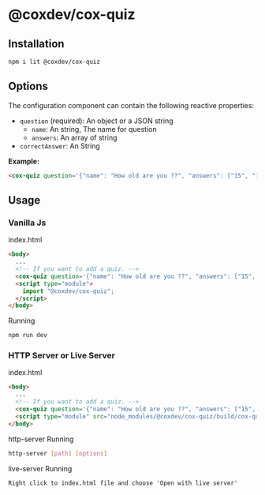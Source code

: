 # @coxdev/cox-quiz

## Installation

```bash
npm i lit @coxdev/cox-quiz
```
## Options
The configuration component can contain the following reactive properties:
- `question` (required): An object or a JSON string
    - `name`: An string, The name for question
    - `answers`: An array of string
- `correctAnswer`: An String

**Example:**
```html
<cox-quiz question='{"name": "How old are you ??", "answers": ["15", "18", "24", "25"]}' correctAnswer="24"></cox-quiz>
```
## Usage

### Vanilla Js
index.html

```html
<body>
  ...
  <!-- If you want to add a quiz. -->
  <cox-quiz question='{"name": "How old are you ??", "answers": ["15", "18", "24", "25"]}' correctAnswer="24"></cox-quiz>
  <script type="module">
    import "@coxdev/cox-quiz";
  </script>
</body>
```
Running
```bash
npm run dev
```

### HTTP Server or Live Server
index.html

```html
<body>
  ...
  <!-- If you want to add a quiz. -->
  <cox-quiz question='{"name": "How old are you ??", "answers": ["15", "18", "24", "25"]}' correctAnswer="24"></cox-quiz>
  <script type="module" src="node_modules/@coxdev/cox-quiz/build/cox-quiz.min.js"></script>
</body>
```
http-server Running
```bash
http-server [path] [options]
```
live-server Running

`Right click to index.html file and choose 'Open with live server'`